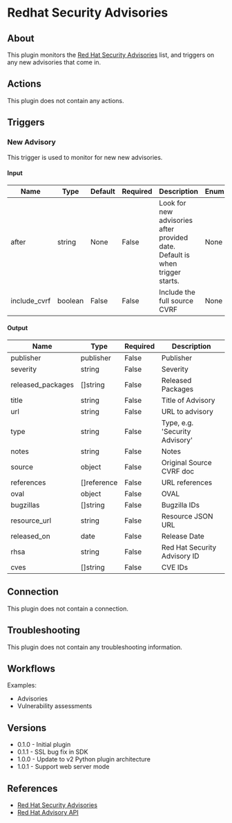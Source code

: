 
# Redhat Security Advisories

## About

This plugin monitors the [Red Hat Security Advisories](https://access.redhat.com/security/updates/advisory) list, and triggers on any new advisories that come in.

## Actions

This plugin does not contain any actions.

## Triggers

### New Advisory

This trigger is used to monitor for new new advisories.

#### Input

|Name|Type|Default|Required|Description|Enum|
|----|----|-------|--------|-----------|----|
|after|string|None|False|Look for new advisories after provided date. Default is when trigger starts.|None|
|include_cvrf|boolean|False|False|Include the full source CVRF|None|

#### Output

|Name|Type|Required|Description|
|----|----|--------|-----------|
|publisher|publisher|False|Publisher|
|severity|string|False|Severity|
|released_packages|[]string|False|Released Packages|
|title|string|False|Title of Advisory|
|url|string|False|URL to advisory|
|type|string|False|Type, e.g. 'Security Advisory'|
|notes|string|False|Notes|
|source|object|False|Original Source CVRF doc|
|references|[]reference|False|URL references|
|oval|object|False|OVAL|
|bugzillas|[]string|False|Bugzilla IDs|
|resource_url|string|False|Resource JSON URL|
|released_on|date|False|Release Date|
|rhsa|string|False|Red Hat Security Advisory ID|
|cves|[]string|False|CVE IDs|

## Connection

This plugin does not contain a connection.

## Troubleshooting

This plugin does not contain any troubleshooting information.

## Workflows

Examples:

* Advisories
* Vulnerability assessments

## Versions

* 0.1.0 - Initial plugin
* 0.1.1 - SSL bug fix in SDK
* 1.0.0 - Update to v2 Python plugin architecture
* 1.0.1 - Support web server mode

## References

* [Red Hat Security Advisories](https://access.redhat.com/security/updates/advisory)
* [Red Hat Advisory API](https://access.redhat.com/labs/securitydataapi)
